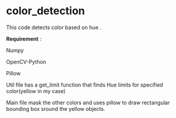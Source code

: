 # color_detection
This code detects color based on hue .

**Requirement** :

Numpy

OpenCV-Python

Pillow



Util file has a get_limit function that finds Hue limits for specified color(yellow in my case)

Main file mask the other colors and uses pillow to draw rectangular bounding box sround the yellow objects.
